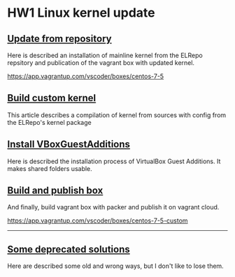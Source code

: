 # HW1 Linux kernel update

## [Update from repository](BASE.md)

Here is described an installation of mainline kernel from the ELRepo repsitory and publication of the vagrant box with updated kernel.

https://app.vagrantup.com/vscoder/boxes/centos-7-5

## [Build custom kernel](CUSTOMKERNEL.md)

This article describes a compilation of kernel from sources with config from the ELRepo's kernel package

## [Install VBoxGuestAdditions](GUESTADDITIONS.md)

Here is described the installation process of VirtualBox Guest Additions. It makes shared folders usable.

## [Build and publish box](PACKER.md)

And finally, build vagrant box with packer and publish it on vagrant cloud.

https://app.vagrantup.com/vscoder/boxes/centos-7-5-custom

---

## [Some deprecated solutions](DEPRECATED.md)

Here are described some old and wrong ways, but I don't like to lose them.
